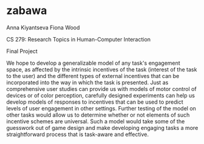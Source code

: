 zabawa
======

Anna Kiyantseva
Fiona Wood

CS 279: Research Topics in Human-Computer Interaction

Final Project

We hope to develop a generalizable model of any task's engagement space, as affected by the intrinsic incentives of the task (interest of the task to the user) and the different types of external incentives that can be incorporated into the way in which the task is presented. Just as comprehensive user studies can provide us with models of motor control of devices or of color perception, carefully designed experiments can help us develop models of responses to incentives that can be used to predict levels of user engagement in other settings. Further testing of the model on other tasks would allow us to determine whether or not elements of such incentive schemes are universal. Such a model would take some of the guesswork out of game design and make developing engaging tasks a more straightforward process that is task-aware and effective.